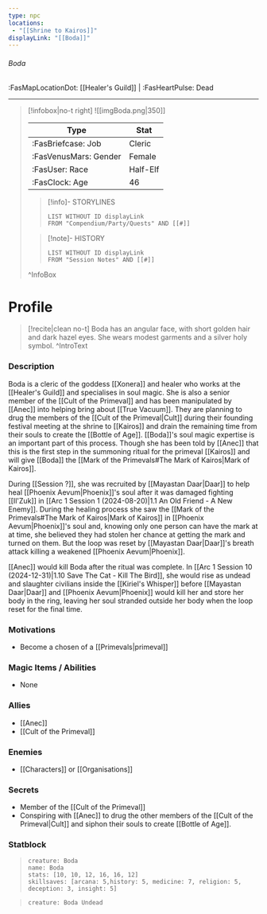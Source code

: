 ```yaml
---
type: npc
locations:
 - "[[Shrine to Kairos]]"
displayLink: "[[Boda]]"
---
```

###### Boda
<span class="sub2">:FasMapLocationDot: [[Healer's Guild]] | :FasHeartPulse: Dead </span>
___

> [!infobox|no-t right]
> ![[imgBoda.png|350]]
>
> | Type | Stat |
> | ---- | ---- |
> | :FasBriefcase: Job |  Cleric |
> | :FasVenusMars: Gender | Female |
> | :FasUser: Race | Half-Elf |
> | :FasClock: Age | 46 |
>
>> [!info]- STORYLINES
>>```dataview
>>LIST WITHOUT ID displayLink
>>FROM "Compendium/Party/Quests" AND [[#]]
>
>>[!note]- HISTORY
>>```dataview
>>LIST WITHOUT ID displayLink
>>FROM "Session Notes" AND [[#]]
>
>^InfoBox

# Profile

> [!recite|clean no-t]
>	Boda has an angular face, with short golden hair and dark hazel eyes. She wears modest garments and a silver holy symbol.
>^IntroText

### Description
Boda is a cleric of the goddess [[Xonera]] and healer who works at the [[Healer's Guild]] and specialises in soul magic. She is also a senior member of the [[Cult of the Primeval]] and has been manipulated by [[Anec]] into helping bring about [[True Vacuum]]. They are planning to drug the members of the [[Cult of the Primeval|Cult]] during their founding festival meeting at the shrine to [[Kairos]] and drain the remaining time from their souls to create the [[Bottle of Age]]. [[Boda]]'s soul magic expertise is an important part of this process. Though she has been told by [[Anec]] that this is the first step in the summoning ritual for the primeval [[Kairos]] and will give [[Boda]] the [[Mark of the Primevals#The Mark of Kairos|Mark of Kairos]].

During [[Session ?]], she was recruited by [[Mayastan Daar|Daar]] to help heal [[Phoenix Aevum|Phoenix]]'s soul after it was damaged fighting [[Il'Zuk]] in [[Arc 1 Session 1 (2024-08-20)|1.1 An Old Friend - A New Enemy]]. During the healing process she saw the [[Mark of the Primevals#The Mark of Kairos|Mark of Kairos]] in [[Phoenix Aevum|Phoenix]]'s soul and, knowing only one person can have the mark at at time, she believed they had stolen her chance at getting the mark and turned on them. But the loop was reset by [[Mayastan Daar|Daar]]'s breath attack killing a weakened [[Phoenix Aevum|Phoenix]].

[[Anec]] would kill Boda after the ritual was complete. In [[Arc 1 Session 10 (2024-12-31)|1.10 Save The Cat - Kill The Bird]], she would rise as undead and slaughter civilians inside the [[Kiriel's Whisper]] before [[Mayastan Daar|Daar]] and [[Phoenix Aevum|Phoenix]] would kill her and store her body in the ring, leaving her soul stranded outside her body when the loop reset for the final time.

### Motivations
- Become a chosen of a [[Primevals|primeval]]

### Magic Items / Abilities
- None

### Allies
- [[Anec]]
- [[Cult of the Primeval]]

### Enemies
- [[Characters]] or [[Organisations]]

### Secrets
- Member of the [[Cult of the Primeval]]
- Conspiring with [[Anec]] to drug the other members of the [[Cult of the Primeval|Cult]] and siphon their souls to create [[Bottle of Age]].

### Statblock

> ```statblock
> creature: Boda
> name: Boda
> stats: [10, 10, 12, 16, 16, 12]
> skillsaves: [arcana: 5,history: 5, medicine: 7, religion: 5, deception: 3, insight: 5]

>```statblock
> creature: Boda Undead
